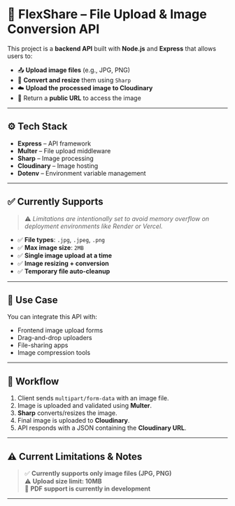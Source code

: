 # 📁 FlexShare – File Upload & Image Conversion API

This project is a **backend API** built with **Node.js** and **Express** that allows users to:

- 📤 **Upload image files** (e.g., JPG, PNG)  
- 🧠 **Convert and resize** them using `Sharp`  
- ☁️ **Upload the processed image to Cloudinary**  
- 🔗 Return a **public URL** to access the image  

---

## ⚙️ Tech Stack

- **Express** – API framework  
- **Multer** – File upload middleware  
- **Sharp** – Image processing  
- **Cloudinary** – Image hosting  
- **Dotenv** – Environment variable management  

---

## ✅ Currently Supports

> ⚠️ _Limitations are intentionally set to avoid memory overflow on deployment environments like Render or Vercel._

- ✅ **File types**: `.jpg`, `.jpeg`, `.png`  
- ✅ **Max image size**: `2MB`  
- ✅ **Single image upload at a time**  
- ✅ **Image resizing + conversion**  
- ✅ **Temporary file auto-cleanup**  

---

## 📌 Use Case

You can integrate this API with:

- Frontend image upload forms  
- Drag-and-drop uploaders  
- File-sharing apps  
- Image compression tools  

---

## 🔄 Workflow

1. Client sends `multipart/form-data` with an image file.  
2. Image is uploaded and validated using **Multer**.  
3. **Sharp** converts/resizes the image.  
4. Final image is uploaded to **Cloudinary**.  
5. API responds with a JSON containing the **Cloudinary URL**.  

---

## ⚠️ Current Limitations & Notes

> ✅ **Currently supports only image files (JPG, PNG)**  
> ⚠️ **Upload size limit: 10MB**  
> 🔧 **PDF support is currently in development**

---
